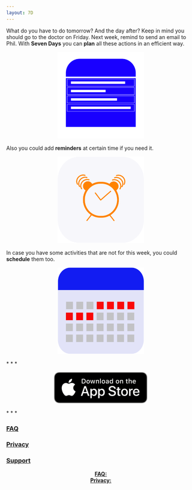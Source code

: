 ```yaml
---
layout: 7D
--- 
```

What do you have to do tomorrow? And the day after? Keep in mind you should go to the doctor on Friday. Next week, remind to send an email to Phil. With **Seven Days** you can **plan** all these actions in an efficient way.

<p align="center">
  <img src="./assets/Onboarding_plan.png" width="230" height="230">
</p>

Also you could add **reminders** at certain time if you need it.

<p align="center">
  <img src="./assets/Onboarding_reminder.png" width="230" height="230">
</p>

In case you have some activities that are not for this week, you could **schedule** them too.
<p align="center">
  <img src="./assets/Onboarding_Calendar.png" width="230" height="230">
</p>
* * *
<p align="center">
  <img src="./assets/appleLogo.png">
</p>
* * *

### [FAQ](./faq.html)

### [Privacy](./privacy.html)

### [Support](./support.html)

<p align="center">
  <b><a href="./faq.html">FAQ:</a></b><br>
  <b><a href="./privacy.html">Privacy:</a></b><br>
  <br><br>
</p>
